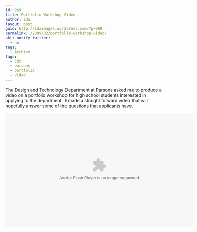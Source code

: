 ```yaml
---
id: 969
title: Portfolio Workshop Video
author: ida
layout: post
guid: http://idaimages.wordpress.com/?p=969
permalink: /2009/02/portfolio-workshop-video/
aktt_notify_twitter:
  - no
tags:
  - Archive
tags:
  - cdt
  - parsons
  - portfolio
  - video
---
```

The Design and Technology Department at Parsons asked me to produce a video on a portfolio workshop for high school students interested in applying to the department.  I made a straight forward video that will hopefully answer some of the questions that applicants have.

<div class="full-image">
  <div class="videoContainer">
    <embed src="http://blip.tv/play/hqRx6fZ1AA" type="application/x-shockwave-flash" width="596" height="364" allowscriptaccess="always" allowfullscreen="true">
    </embed>
  </div>
</div>